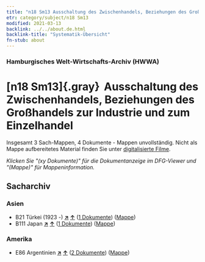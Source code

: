 ```yaml
---
title: "n18 Sm13 Ausschaltung des Zwischenhandels, Beziehungen des Großhandels zur Industrie und zum Einzelhandel"
etr: category/subject/n18 Sm13
modified: 2021-03-13
backlink: ../../about.de.html
backlink-title: "Systematik-Übersicht"
fn-stub: about
---
```


### Hamburgisches Welt-Wirtschafts-Archiv (HWWA)
# [n18 Sm13]{.gray}&#8201; Ausschaltung des Zwischenhandels, Beziehungen des Großhandels zur Industrie und zum Einzelhandel&#160; 




Insgesamt 3 Sach-Mappen, 4 Dokumente - Mappen unvollständig.
Nicht als Mappe aufbereitetes Material finden Sie unter [digitalisierte Filme](/film/h1_sh).

_Klicken Sie "(xy Dokumente)" für die Dokumentanzeige im DFG-Viewer und "(Mappe)" für Mappeninformation._

## Sacharchiv




### Asien

- B21 Türkei (1923 -) [**&nearr;**](../../../geo/i/141111/about.de.html "Türkei (1923 -) (alle Mappen)") [**&uarr;**](../../../geo/about.de.html#B21 "Ländersystematik") (<a href="https://pm20.zbw.eu/dfgview/sh/141111,145275" title="über: Türkei (1923 -) : Ausschaltung des Zwischenhandels, Beziehungen des Großhandels zur Industrie und zum Einzelhandel" target="_blank">1 Dokumente</a>) ([Mappe](http://purl.org/pressemappe20/folder/sh/141111,145275))
- B111 Japan [**&nearr;**](../../../geo/i/141272/about.de.html "Japan (alle Mappen)") [**&uarr;**](../../../geo/about.de.html#B111 "Ländersystematik") (<a href="https://pm20.zbw.eu/dfgview/sh/141272,145275" title="über: Japan : Ausschaltung des Zwischenhandels, Beziehungen des Großhandels zur Industrie und zum Einzelhandel" target="_blank">1 Dokumente</a>) ([Mappe](http://purl.org/pressemappe20/folder/sh/141272,145275))

### Amerika

- E86 Argentinien [**&nearr;**](../../../geo/i/141692/about.de.html "Argentinien (alle Mappen)") [**&uarr;**](../../../geo/about.de.html#E86 "Ländersystematik") (<a href="https://pm20.zbw.eu/dfgview/sh/141692,145275" title="über: Argentinien : Ausschaltung des Zwischenhandels, Beziehungen des Großhandels zur Industrie und zum Einzelhandel" target="_blank">2 Dokumente</a>) ([Mappe](http://purl.org/pressemappe20/folder/sh/141692,145275))


